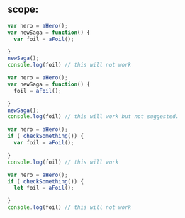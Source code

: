 ## scope:

```JavaScript
var hero = aHero();
var newSaga = function() {
  var foil = aFoil();

}
newSaga();
console.log(foil) // this will not work
```

```JavaScript
var hero = aHero();
var newSaga = function() {
  foil = aFoil();

}
newSaga();
console.log(foil) // this will work but not suggested.
```

```JavaScript
var hero = aHero();
if ( checkSomething()) {
  var foil = aFoil();

}
console.log(foil) // this will work
```


```JavaScript
var hero = aHero();
if ( checkSomething()) {
  let foil = aFoil();

}
console.log(foil) // this will not work
```

